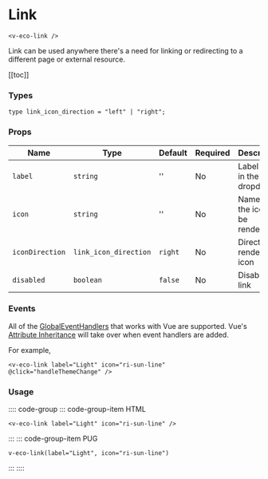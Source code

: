 # Link

```html:no-line-numbers
<v-eco-link />
```

Link can be used anywhere there's a need for linking or redirecting to a different page or external resource.

[[toc]]

### Types

```ts:no-line-numbers
type link_icon_direction = "left" | "right";
```

### Props

| Name            | Type                  | Default | Required | Description                     |
| --------------- | --------------------- | ------- | -------- | ------------------------------- |
| `label`         | `string`              | ''      | No       | Label used in the dropdown      |
| `icon`          | `string`              | ''      | No       | Name of the icon to be rendered |
| `iconDirection` | `link_icon_direction` | `right` | No       | Direction to render the icon    |
| `disabled`      | `boolean`             | `false` | No       | Disable the link                |

### Events

All of the [GlobalEventHandlers](https://developer.mozilla.org/en-US/docs/Web/API/GlobalEventHandlers) that works with Vue are supported. Vue's [Attribute Inheritance](https://v3.vuejs.org/guide/component-attrs.html#attribute-inheritance) will take over when event handlers are added.

For example,

```html:no-line-numbers
<v-eco-link label="Light" icon="ri-sun-line" @click="handleThemeChange" />
```

### Usage

:::: code-group
::: code-group-item HTML

```html:no-line-numbers
<v-eco-link label="Light" icon="ri-sun-line" />
```

:::
::: code-group-item PUG

```pug:no-line-numbers
v-eco-link(label="Light", icon="ri-sun-line")
```

:::
::::
